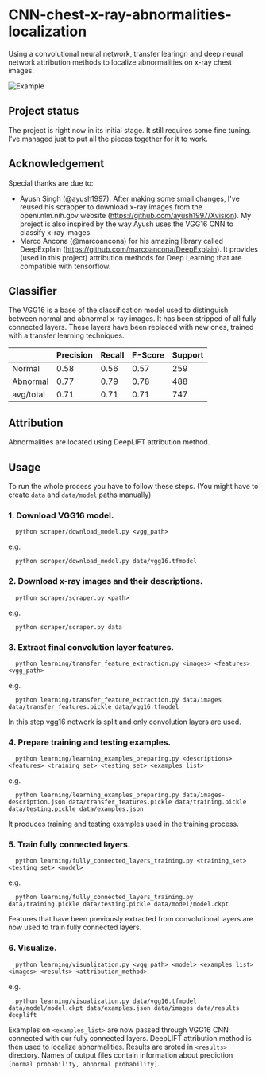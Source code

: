 # CNN-chest-x-ray-abnormalities-localization
Using a convolutional neural network, transfer learingn and deep neural network attribution methods to localize abnormalities on x-ray chest images.

![Example](https://raw.githubusercontent.com/TomaszRewak/CNN-chest-x-ray-abnormalities-localization/master/docs/detection.png)

## Project status

The project is right now in its initial stage. It still requires some fine tuning. I've managed just to put all the pieces together for it to work.

## Acknowledgement

Special thanks are due to:
- Ayush Singh (@ayush1997). After making some small changes, I've reused his scrapper to download x-ray images from the openi.nlm.nih.gov website (https://github.com/ayush1997/Xvision). My project is also inspired by the way Ayush uses the VGG16 CNN to classify x-ray images.
- Marco Ancona (@marcoancona) for his amazing library called DeepExplain (https://github.com/marcoancona/DeepExplain). It provides (used in this project) attribution methods for Deep Learning that are compatible with tensorflow.

## Classifier

The VGG16 is a base of the classification model used to distinguish between normal and abnormal x-ray images. It has been stripped of all fully connected layers. These layers have been replaced with new ones, trained with a transfer learning techniques.

|  | Precision | Recall | F-Score | Support |
| --- | --- | --- | --- | --- |
| Normal | 0.58 | 0.56 | 0.57 | 259 |
| Abnormal | 0.77 | 0.79 | 0.78 | 488 |
| avg/total | 0.71 | 0.71 | 0.71 | 747 |

## Attribution

Abnormalities are located using DeepLIFT attribution method.

## Usage

To run the whole process you have to follow these steps. (You might have to create ```data``` and ```data/model``` paths manually)

### 1. Download VGG16 model.
```
  python scraper/download_model.py <vgg_path>
```
e.g.
```
  python scraper/download_model.py data/vgg16.tfmodel
```

### 2. Download x-ray images and their descriptions.

```
  python scraper/scraper.py <path>
```
e.g.
```
  python scraper/scraper.py data
```

### 3. Extract final convolution layer features.
```
  python learning/transfer_feature_extraction.py <images> <features> <vgg_path>
```
e.g.
```
  python learning/transfer_feature_extraction.py data/images data/transfer_features.pickle data/vgg16.tfmodel
```
In this step vgg16 network is split and only convolution layers are used.

### 4. Prepare training and testing examples.
```
  python learning/learning_examples_preparing.py <descriptions> <features> <training_set> <testing_set> <examples_list>
```
e.g.
```
  python learning/learning_examples_preparing.py data/images-description.json data/transfer_features.pickle data/training.pickle data/testing.pickle data/examples.json
```

It produces training and testing examples used in the training process.

### 5. Train fully connected layers.
```
  python learning/fully_connected_layers_training.py <training_set> <testing_set> <model>
```
e.g.
```
  python learning/fully_connected_layers_training.py data/training.pickle data/testing.pickle data/model/model.ckpt
```

Features that have been previously extracted from convolutional layers are now used to train fully connected layers.

### 6. Visualize.
```
  python learning/visualization.py <vgg_path> <model> <examples_list> <images> <results> <attribution_method>
```
e.g.
```
  python learning/visualization.py data/vgg16.tfmodel data/model/model.ckpt data/examples.json data/images data/results deeplift
```

Examples on ```<examples_list>``` are now passed through VGG16 CNN connected with our fully connected layers. DeepLIFT attribution method is then used to localize abnormalities. Results are sroted in ```<results>``` directory. Names of output files contain information about prediction ```[normal probability, abnormal probability]```.
